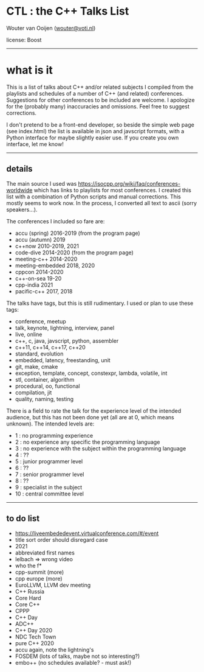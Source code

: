 # CTL : the C++ Talks List 

Wouter van Ooijen (wouter@voti.nl)

license: Boost

-------------------------------------------------------------------------------

# what is it

This is a list of talks about C++ and/or related subjects I compiled 
from the playlists and schedules of a number of C++ (and related) conferences.
Suggestions for other conferences to be included are welcome.
I apologize for the (probably many) inaccuracies and omissions.
Feel free to suggest corrections.

I don't pretend to be a front-end developer, so 
beside the simple web page (see index.html) the list
is available in json and javscript formats, 
with a Python interface for maybe slightly easier use.
If you create you own interface, let me know!

-------------------------------------------------------------------------------

## details

The main source I used was 
https://isocpp.org/wiki/faq/conferences-worldwide
which has links to playlists for most conferences.
I created this list with a combination of Python scripts
and manual corrections. This mostly seems to work now.
In the process, I converted all text to ascii (sorry speakers...).

The conferences I included so fare are:
- accu (spring) 2016-2019 (from the program page)
- accu (autumn) 2019
- c++now 2010-2019, 2021
- code-dive 2014-2020 (from the program page)
- meeting-c++ 2014-2020
- meeting-embedded 2018, 2020
- cppcon 2014-2020
- c++-on-sea 19-20 
- cpp-india 2021
- pacific-c++ 2017, 2018

The talks have tags, but this is still rudimentary.
I used or plan to use these tags:
- conference, meetup
- talk, keynote, lightning, interview, panel
- live, online
- c++, c, java, javscript, python, assembler
- c++11, c++14, c++17, c++20
- standard, evolution
- embedded, latency, freestanding, unit
- git, make, cmake
- exception, template, concept, constexpr, lambda, volatile, int
- stl, container, algorithm
- procedural, oo, functional
- compilation, jit
- quality, naming, testing

There is a field to rate the talk for the experience level of the intended
audience, but this has not been done yet (all are at 0, which means unknown).
The intended levels are:
- 1 : no programming experience
- 2 : no experience any specific the programming language
- 3 : no experience with the subject within the programming language
- 4 : ??
- 5 : junior programmer level
- 6 : ??
- 7 : senior programmer level
- 8 : ??
- 9 : specialist in the subject
- 10 : central committee level

-------------------------------------------------------------------------------

## to do list

- https://liveembededevent.virtualconference.com/#/event
- title sort order should disregard case
- 2021 
- abbreviated first names
- lelbach => wrong video
- who the f*
- cpp-summit (more)
- cpp europe (more)
- EuroLLVM, LLVM dev meeting
- C++ Russia
- Core Hard
- Core C++
- CPPP
- C++ Day
- ADC++
- C++ Day 2020
- NDC Tech Town
- pure C++ 2020
- accu again, note the lightning's
- FOSDEM (lots of talks, maybe not so interesting?)
- embo++ (no schedules available? - must ask!)










                   
   